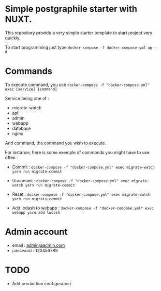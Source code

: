 # Simple postgraphile starter with NUXT.

This repository provide a very simple starter template to start project very quickly.

To start programming just type `docker-compose -f docker-compose.yml up -d`

# Commands

To execute command, you use `docker-compose -f "docker-compose.yml" exec [service] [command]`

Service being one of :
- migrate-watch
- api
- admin
- webapp
- database
- nginx

And command, the command you wish to execute.

For instance, here is some exemple of commands you might have to use often :

- Commit : `docker-compose -f "docker-compose.yml" exec migrate-watch yarn run migrate-commit`

- Uncommit : `docker-compose -f "docker-compose.yml" exec migrate-watch yarn run migrate-commit`

- Reset : `docker-compose -f "docker-compose.yml" exec migrate-watch yarn run migrate-commit`

- Add lodash to webapp : `docker-compose -f "docker-compose.yml" exec webapp yarn add lodash`

# Admin account

- email : admin@admin.com
- password : 123456789

# TODO

- Add production configuration
